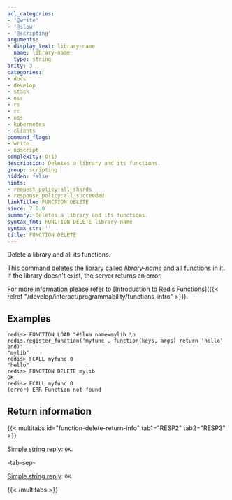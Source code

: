 ```yaml
---
acl_categories:
- '@write'
- '@slow'
- '@scripting'
arguments:
- display_text: library-name
  name: library-name
  type: string
arity: 3
categories:
- docs
- develop
- stack
- oss
- rs
- rc
- oss
- kubernetes
- clients
command_flags:
- write
- noscript
complexity: O(1)
description: Deletes a library and its functions.
group: scripting
hidden: false
hints:
- request_policy:all_shards
- response_policy:all_succeeded
linkTitle: FUNCTION DELETE
since: 7.0.0
summary: Deletes a library and its functions.
syntax_fmt: FUNCTION DELETE library-name
syntax_str: ''
title: FUNCTION DELETE
---
```

Delete a library and all its functions.

This command deletes the library called _library-name_ and all functions in it.
If the library doesn't exist, the server returns an error.

For more information please refer to [Introduction to Redis Functions]({{< relref "/develop/interact/programmability/functions-intro" >}}).

## Examples

```
redis> FUNCTION LOAD "#!lua name=mylib \n redis.register_function('myfunc', function(keys, args) return 'hello' end)"
"mylib"
redis> FCALL myfunc 0
"hello"
redis> FUNCTION DELETE mylib
OK
redis> FCALL myfunc 0
(error) ERR Function not found
```

## Return information

{{< multitabs id="function-delete-return-info" 
    tab1="RESP2" 
    tab2="RESP3" >}}

[Simple string reply](../../develop/reference/protocol-spec#simple-strings): `OK`.

-tab-sep-

[Simple string reply](../../develop/reference/protocol-spec#simple-strings): `OK`.

{{< /multitabs >}}
